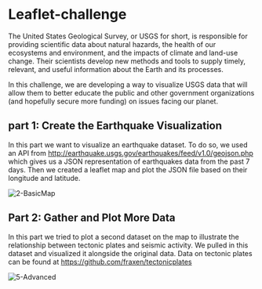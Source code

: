 # Leaflet-challenge
The United States Geological Survey, or USGS for short, is responsible for providing scientific data about natural hazards, the health of our ecosystems and environment, and the impacts of climate and land-use change. Their scientists develop new methods and tools to supply timely, relevant, and useful information about the Earth and its processes.

In this challenge, we are developing a way to visualize USGS data that will allow them to better educate the public and other government organizations (and hopefully secure more funding) on issues facing our planet.

## part 1: Create the Earthquake Visualization

In this part we want to visualize an earthquake dataset. To do so, we used an API from http://earthquake.usgs.gov/earthquakes/feed/v1.0/geojson.php which gives us a JSON representation of earthquakes data from the past 7 days. Then we created a leaflet map and plot the JSON file based on their longitude and latitude.


![2-BasicMap](https://user-images.githubusercontent.com/114199979/221996506-aed920d7-4fb3-404b-8c55-a11aa5de1a10.jpg)

## Part 2: Gather and Plot More Data

In this part we tried to plot a second dataset on the map to illustrate the relationship between tectonic plates and seismic activity. We pulled in this dataset and visualized it alongside the original data. Data on tectonic plates can be found at https://github.com/fraxen/tectonicplates 

![5-Advanced](https://user-images.githubusercontent.com/114199979/221997267-fb348eb7-d80d-4fa1-987a-a7c8395ef76c.jpg)

